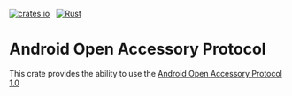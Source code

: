 [![crates.io](https://meritbadge.herokuapp.com/aoa)](https://crates.io/crates/aoa) &nbsp;
[![Rust](https://github.com/ZeroErrors/aoa-rs/workflows/Rust/badge.svg)](https://github.com/ZeroErrors/aoa-rs/actions) &nbsp;

# Android Open Accessory Protocol
This crate provides the ability to use the [Android Open Accessory Protocol 1.0](https://source.android.com/devices/accessories/aoa)
